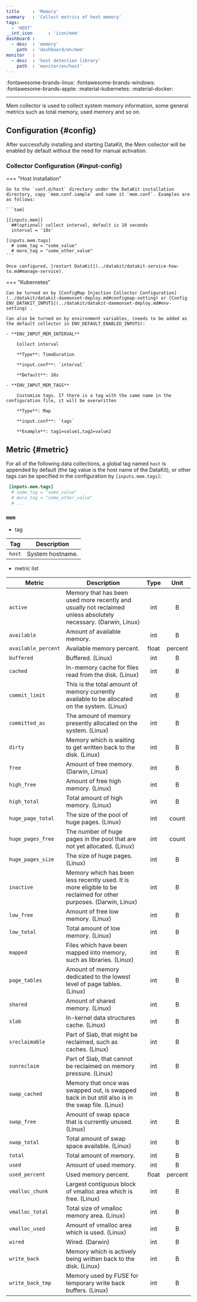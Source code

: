 ```yaml
---
title     : 'Memory'
summary   : 'Collect metrics of host memory'
tags:
  - 'HOST'
__int_icon      : 'icon/mem'
dashboard :
  - desc  : 'memory'
    path  : 'dashboard/en/mem'
monitor   :
  - desc  : 'host detection library'
    path  : 'monitor/en/host'
---
```


:fontawesome-brands-linux: :fontawesome-brands-windows: :fontawesome-brands-apple: :material-kubernetes: :material-docker:

---

Mem collector is used to collect system memory information, some general metrics such as total memory, used memory and so on.

## Configuration {#config}

After successfully installing and starting DataKit, the Mem collector will be enabled by default without the need for manual activation.

### Collector Configuration {#input-config}

<!-- markdownlint-disable MD046 -->
=== "Host Installation"

    Go to the `conf.d/host` directory under the DataKit installation directory, copy `mem.conf.sample` and name it `mem.conf`. Examples are as follows:

    ```toml
        
    [[inputs.mem]]
      ##(optional) collect interval, default is 10 seconds
      interval = '10s'
    
    [inputs.mem.tags]
      # some_tag = "some_value"
      # more_tag = "some_other_value"
    ```

    Once configured, [restart DataKit](../datakit/datakit-service-how-to.md#manage-service).

=== "Kubernetes"

    Can be turned on by [ConfigMap Injection Collector Configuration](../datakit/datakit-daemonset-deploy.md#configmap-setting) or [Config ENV_DATAKIT_INPUTS](../datakit/datakit-daemonset-deploy.md#env-setting) .

    Can also be turned on by environment variables, (needs to be added as the default collector in ENV_DEFAULT_ENABLED_INPUTS):

    - **ENV_INPUT_MEM_INTERVAL**
    
        Collect interval
    
        **Type**: TimeDuration
    
        **input.conf**: `interval`
    
        **Default**: 10s
    
    - **ENV_INPUT_MEM_TAGS**
    
        Customize tags. If there is a tag with the same name in the configuration file, it will be overwritten
    
        **Type**: Map
    
        **input.conf**: `tags`
    
        **Example**: tag1=value1,tag2=value2
<!-- markdownlint-enable -->

## Metric {#metric}

For all of the following data collections, a global tag named `host` is appended by default (the tag value is the host name of the DataKit), or other tags can be specified in the configuration by `[inputs.mem.tags]`:

``` toml
 [inputs.mem.tags]
  # some_tag = "some_value"
  # more_tag = "some_other_value"
  # ...
```



### `mem`

- tag


| Tag | Description |
|  ----  | --------|
|`host`|System hostname.|

- metric list


| Metric | Description | Type | Unit |
| ---- |---- | :---:    | :----: |
|`active`|Memory that has been used more recently and usually not reclaimed unless absolutely necessary. (Darwin, Linux)|int|B|
|`available`|Amount of available memory.|int|B|
|`available_percent`|Available memory percent.|float|percent|
|`buffered`|Buffered. (Linux)|int|B|
|`cached`|In-memory cache for files read from the disk. (Linux)|int|B|
|`commit_limit`|This is the total amount of memory currently available to be allocated on the system. (Linux)|int|B|
|`committed_as`|The amount of memory presently allocated on the system. (Linux)|int|B|
|`dirty`|Memory which is waiting to get written back to the disk. (Linux)|int|B|
|`free`|Amount of free memory. (Darwin, Linux)|int|B|
|`high_free`|Amount of free high memory. (Linux)|int|B|
|`high_total`|Total amount of high memory. (Linux)|int|B|
|`huge_page_total`|The size of the pool of huge pages. (Linux)|int|count|
|`huge_pages_free`|The number of huge pages in the pool that are not yet allocated. (Linux)|int|count|
|`huge_pages_size`|The size of huge pages. (Linux)|int|B|
|`inactive`|Memory which has been less recently used.  It is more eligible to be reclaimed for other purposes. (Darwin, Linux)|int|B|
|`low_free`|Amount of free low memory. (Linux)|int|B|
|`low_total`|Total amount of low memory. (Linux)|int|B|
|`mapped`|Files which have been mapped into memory, such as libraries. (Linux)|int|B|
|`page_tables`|Amount of memory dedicated to the lowest level of page tables. (Linux)|int|B|
|`shared`|Amount of shared memory. (Linux)|int|B|
|`slab`|In-kernel data structures cache. (Linux)|int|B|
|`sreclaimable`|Part of Slab, that might be reclaimed, such as caches. (Linux)|int|B|
|`sunreclaim`|Part of Slab, that cannot be reclaimed on memory pressure. (Linux)|int|B|
|`swap_cached`|Memory that once was swapped out, is swapped back in but still also is in the swap file. (Linux)|int|B|
|`swap_free`|Amount of swap space that is currently unused. (Linux)|int|B|
|`swap_total`|Total amount of swap space available. (Linux)|int|B|
|`total`|Total amount of memory.|int|B|
|`used`|Amount of used memory.|int|B|
|`used_percent`|Used memory percent.|float|percent|
|`vmalloc_chunk`|Largest contiguous block of vmalloc area which is free. (Linux)|int|B|
|`vmalloc_total`|Total size of vmalloc memory area. (Linux)|int|B|
|`vmalloc_used`|Amount of vmalloc area which is used. (Linux)|int|B|
|`wired`|Wired. (Darwin)|int|B|
|`write_back`|Memory which is actively being written back to the disk. (Linux)|int|B|
|`write_back_tmp`|Memory used by FUSE for temporary write back buffers. (Linux)|int|B|


